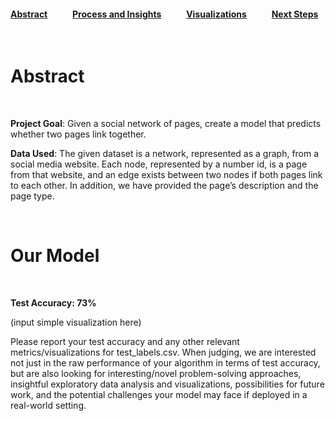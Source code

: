 #### [Abstract](index.md)            [Process and Insights](process.md)            [Visualizations](visuals.md)            [Next Steps](nextsteps.md)

<br>

# Abstract

<br>

**Project Goal**: Given a social network of pages, create a model that predicts whether two pages link together.

**Data Used**: The given dataset is a network, represented as a graph, from a social media website. Each node, represented by a number id, is a page from that website, and an edge exists between two nodes if both pages link to each other. In addition, we have provided the page’s description and the page type.

<br>

# Our Model

<br>

**Test Accuracy: 73%**

(input simple visualization here)

Please report your test accuracy and any other relevant metrics/visualizations for test_labels.csv. When judging, we are interested not just in the raw performance of your algorithm in terms of test accuracy, but are also looking for interesting/novel problem-solving approaches, insightful exploratory data analysis and visualizations, possibilities for future work, and the potential challenges your model may face if deployed in a real-world setting.
